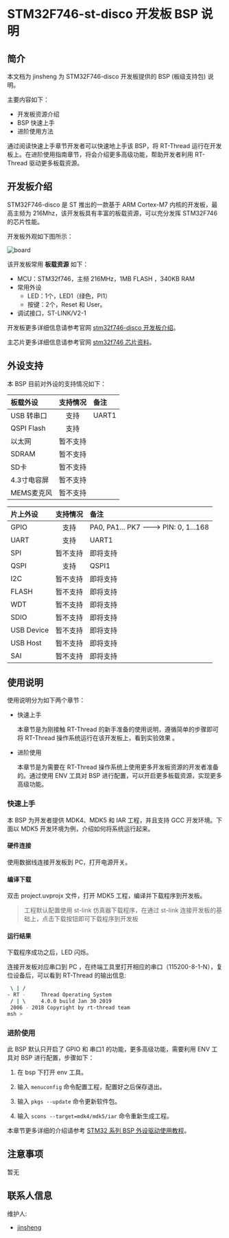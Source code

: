 # STM32F746-st-disco 开发板 BSP 说明

## 简介

本文档为 jinsheng 为 STM32F746-disco 开发板提供的 BSP (板级支持包) 说明。

主要内容如下：

- 开发板资源介绍
- BSP 快速上手
- 进阶使用方法

通过阅读快速上手章节开发者可以快速地上手该 BSP，将 RT-Thread 运行在开发板上。在进阶使用指南章节，将会介绍更多高级功能，帮助开发者利用 RT-Thread 驱动更多板载资源。

## 开发板介绍

STM32F746-disco 是 ST 推出的一款基于 ARM Cortex-M7 内核的开发板，最高主频为 216Mhz，该开发板具有丰富的板载资源，可以充分发挥 STM32F746 的芯片性能。

开发板外观如下图所示：

![board](figures/board.jpg)

该开发板常用 **板载资源** 如下：

- MCU：STM32f746，主频 216MHz，1MB FLASH ，340KB RAM
- 常用外设
  - LED：1个，LED1（绿色，PI1）
  - 按键：2个，Reset 和 User。
- 调试接口，ST-LINK/V2-1

开发板更多详细信息请参考官网 [stm32f746-disco 开发板介绍](https://www.st.com/en/evaluation-tools/32f746gdiscovery.html)。

主芯片更多详细信息请参考官网 [stm32f746 芯片资料](https://www.st.com/en/microcontrollers/stm32f746ng.html)。

## 外设支持

本 BSP 目前对外设的支持情况如下：

| **板载外设**      | **支持情况** | **备注**                              |
| :----------------- | :----------: | :------------------------------------- |
| USB 转串口   |     支持     |              UART1                  |
| QSPI Flash        |   支持    |                                       |
| 以太网            |   暂不支持    |                               |
| SDRAM             |  暂不支持     |                                       |
| SD卡              |   暂不支持   |                           |
| 4.3寸电容屏       |   暂不支持   |                               |
| MEMS麦克风        |   暂不支持   |                               |

| **片上外设** | **支持情况** |               **备注**                |
| :----------------- | :----------: | :------------------------------------- |
| GPIO         |     支持     |   PA0, PA1... PK7 ---> PIN: 0, 1...168 |
| UART         |     支持     |              UART1                  |
| SPI               |  暂不支持    | 即将支持                        |
| QSPI              |  支持    | QSPI1                        |
| I2C               |  暂不支持    | 即将支持                        |
| FLASH             |  暂不支持    | 即将支持                        |
| WDT               |  暂不支持    | 即将支持                        |
| SDIO              |   暂不支持   | 即将支持                              |
| USB Device        |   暂不支持   | 即将支持                              |
| USB Host          |   暂不支持   | 即将支持                              |
| SAI               |   暂不支持   | 即将支持                              |

## 使用说明

使用说明分为如下两个章节：

- 快速上手

    本章节是为刚接触 RT-Thread 的新手准备的使用说明，遵循简单的步骤即可将 RT-Thread 操作系统运行在该开发板上，看到实验效果 。

- 进阶使用

    本章节是为需要在 RT-Thread 操作系统上使用更多开发板资源的开发者准备的。通过使用 ENV 工具对 BSP 进行配置，可以开启更多板载资源，实现更多高级功能。


### 快速上手

本 BSP 为开发者提供 MDK4、MDK5 和 IAR 工程，并且支持 GCC 开发环境。下面以 MDK5 开发环境为例，介绍如何将系统运行起来。

#### 硬件连接

使用数据线连接开发板到 PC，打开电源开关。

#### 编译下载

双击 project.uvprojx 文件，打开 MDK5 工程，编译并下载程序到开发板。

> 工程默认配置使用 st-link 仿真器下载程序，在通过 st-link 连接开发板的基础上，点击下载按钮即可下载程序到开发板

#### 运行结果

下载程序成功之后，LED 闪烁。

连接开发板对应串口到 PC ，在终端工具里打开相应的串口（115200-8-1-N），复位设备后，可以看到 RT-Thread 的输出信息:

```bash
 \ | /
- RT -     Thread Operating System
 / | \     4.0.0 build Jan 30 2019
 2006 - 2018 Copyright by rt-thread team
msh >
```

### 进阶使用

此 BSP 默认只开启了 GPIO 和 串口1 的功能，更多高级功能，需要利用 ENV 工具对 BSP 进行配置，步骤如下：

1. 在 bsp 下打开 env 工具。

2. 输入 `menuconfig` 命令配置工程，配置好之后保存退出。

3. 输入 `pkgs --update` 命令更新软件包。

4. 输入 `scons --target=mdk4/mdk5/iar` 命令重新生成工程。

本章节更多详细的介绍请参考 [STM32 系列 BSP 外设驱动使用教程](../docs/STM32系列BSP外设驱动使用教程.md)。

## 注意事项

暂无

## 联系人信息

维护人:
- [jinsheng](https://github.com/jinsheng20)
